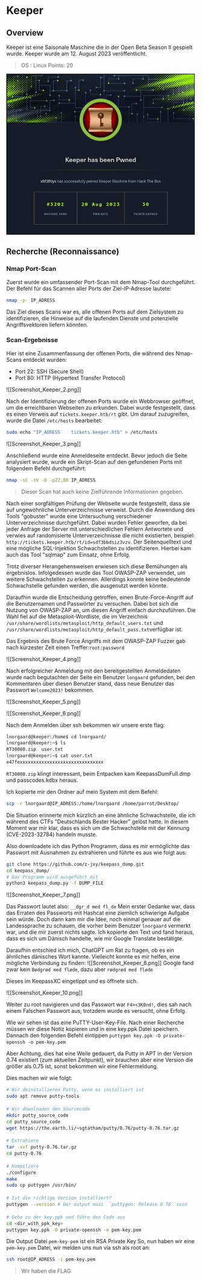 # Keeper

## Overview

Keeper ist eine Saisonale Maschine die in der Open Beta Season II gespielt wurde. Keeper wurde am 12. August 2023 veröffentlicht. 

> OS : Linux
> Points: 20

<img src="../Screenshots/Screenshot_Keeper_1.png" width=500>


## Recherche (Reconnaissance)

### Nmap Port-Scan

Zuerst wurde ein umfassender Port-Scan mit dem Nmap-Tool durchgeführt. Der Befehl für das Scannen aller Ports der Ziel-IP-Adresse lautete:

```bash
nmap -p- IP_ADRESS
```

Das Ziel dieses Scans war es, alle offenen Ports auf dem Zielsystem zu identifizieren, die Hinweise auf die laufenden Dienste und potenzielle Angriffsvektoren liefern könnten.
### Scan-Ergebnisse

Hier ist eine Zusammenfassung der offenen Ports, die während des Nmap-Scans entdeckt wurden:

- Port 22: SSH (Secure Shell)
- Port 80: HTTP (Hypertext Transfer Protocol)


![[Screenshot_Keeper_2.png]]


Nach der Identifizierung der offenen Ports wurde ein Webbrowser geöffnet, um die erreichbaren Webseiten zu erkunden. Dabei wurde festgestellt, dass es einen Verweis auf `tickets.keeper.htb/rt` gibt. Um darauf zuzugreifen, wurde die Datei `/etc/hosts` bearbeitet:

```bash
sudo echo "IP_ADRESS    tickets.keeper.htb" > /etc/hosts
```

![[Screenshot_Keeper_3.png]]

Anschließend wurde eine Anmeldeseite entdeckt. Bevor jedoch die Seite analysiert wurde, wurde ein Skript-Scan auf den gefundenen Ports mit folgendem Befehl durchgeführt:

```bash
nmap -sC -sV -O -p22,80 IP_ADRESS
```
> Dieser Scan hat auch keine Zielführende Informationen gegeben.

Nach einer sorgfältigen Prüfung der Webseite wurde festgestellt, dass sie auf ungewöhnliche Unterverzeichnisse verweist. Durch die Anwendung des Tools "gobuster" wurde eine Untersuchung verschiedener Unterverzeichnisse durchgeführt. Dabei wurden Fehler geworfen, da bei jeder Anfrage der Server mit unterschiedlichen Fehlern Antwortete und verwies auf randomisierte Unterverzeichnisse die nicht existierten, beispiel: 
`http://tickets.keeper.htb/rt/id=sdf3bbdsiz3vzv`. Der Seitenquelltext und eine mögliche SQL-Injektion Schwachstellen zu identifizieren. Hierbei kam auch das Tool "sqlmap" zum Einsatz, ohne Erfolg.

Trotz diverser Herangehensweisen erwiesen sich diese Bemühungen als ergebnislos. Infolgedessen wurde das Tool OWASP-ZAP verwendet, um weitere Schwachstellen zu erkennen. Allerdings konnte keine bedeutende Schwachstelle gefunden werden, die ausgenutzt werden könnte.

Daraufhin wurde die Entscheidung getroffen, einen Brute-Force-Angriff auf die Benutzernamen und Passwörter zu versuchen. Dabei bot sich die Nutzung von OWASP-ZAP an, um diesen Angriff einfach durchzuführen. Die Wahl fiel auf die Metasploit-Wordliste, die im Verzeichnis `/usr/share/wordlists/metasploit/http_default_users.txt` und  `/usr/share/wordlists/metasploit/http_default_pass.txt`verfügbar ist.

Das Ergebnis des Brute Force Angriffs mit dem OWASP-ZAP Fuzzer gab nach kürzester Zeit einen Treffer:`root:password`

![[Screenshot_Keeper_4.png]]

Nach erfolgreicher Anmeldung mit den bereitgestellten Anmeldedaten wurde nach begutachten der Seite ein Benutzer `longaard` gefunden, bei den Kommentaren über diesen Benutzer stand, dass neue Benutzer das Passwort `Welcome2023!` bekommen.

![[Screenshot_Keeper_5.png]]

![[Screenshot_Keeper_6.png]]

Nach dem Anmelden über ssh bekommen wir unsere erste flag:
```bash
lnorgaard@keeper:/home$ cd lnorgaard/
lnorgaard@keeper:~$ ls
RT30000.zip  user.txt
lnorgaard@keeper:~$ cat user.txt
e47fexxxxxxxxxxxxxxxxxxxxxxxxxxxxxxx
```

`RT30000.zip` klingt interessant, beim Entpacken kam KeepassDumFull.dmp und passcodes.kdbx heraus.

Ich kopierte mir den Ordner auf mein System mit dem Befehl:
```bash
scp -r lnorgaard@IP_ADRESS:/home/lnorgaard /home/parrot/Desktop/
```


Die Situation erinnerte mich kürzlich an eine ähnliche Schwachstelle, die ich während des CTFs "Deutschlands Bester Hacker" gelöst hatte. In diesem Moment war mir klar, dass es sich um die Schwachstelle mit der Kennung (CVE-2023-32784) handeln musste.


Also downloadete ich das Python Programm, dass es mir ermöglichte das Passwort mit Ausnahmen zu extrahieren und führte es aus wie folgt aus:

```bash
git clone https://github.com/z-jxy/keepass_dump.git
cd keepass_dump/
# Das Programm wird ausgeführt mit
python3 keepass_dump.py -f DUMP_FILE

```

![[Screenshot_Keeper_7.png]]

Das Passwort lautet also: `__dgr_d med fl_de` 
Mein erster Gedanke war, dass das Erraten des Passworts mit Hashcat eine ziemlich schwierige Aufgabe sein würde. Doch dann kam mir die Idee, noch einmal genauer auf die Landessprache zu schauen, die vorher beim Benutzer `lnorgaard` vermerkt war, und die mir zuerst nichts sagte. Ich kopierte den Text und fand heraus, dass es sich um Dänisch handelte, wie mir Google Translate bestätigte.

Daraufhin entschied ich mich, ChatGPT um Rat zu fragen, ob es ein ähnliches dänisches Wort kannte. Vielleicht konnte es mir helfen, eine mögliche Verbindung zu finden:
![[Screenshot_Keeper_8.png]]
Google fand zwar kein `Bødgrød med fløde`, dazu aber `rødgrød med fløde`

Dieses im KeepassXC eingetippt und es öffnete sich.

![[Screenshot_Keeper_10.png]]

Weiter zu root navigieren und das Passwort war `F4><3K0nd!`, dies sah nach einem Falschen Passwort aus, trotzdem wurde es versucht, ohne Erfolg.

Wie wir sehen ist das eine PuTTY-User-Key-File. Nach einer Recherche müssen wir diese Notiz kopieren und in eine key.ppk Datei speichern. Dannach den folgenden Befehl eintippen `puttygen key.ppk -O private-openssh -o pem-key.pem`

Aber Achtung, dies hat eine Weile gedauert, da Putty in APT in der Version 0.74 existiert (zum aktuellen Zeitpunkt), wir brauchen aber eine Version die größer als 0.75 ist, sonst bekommen wir eine Fehlermeldung.

Dies machen wir wie folgt:

```bash
# Wir deinstallieren Putty, wenn es installiert ist
sudo apt remove putty-tools

# Wir downloaden den Sourcecode
mkdir putty_source_code
cd putty_source_code
wget https://the.earth.li/~sgtatham/putty/0.76/putty-0.76.tar.gz

# Extrahiere
tar -xvf putty-0.76.tar.gz
cd putty-0.76

# Kompiliere
./configure
make
sudo cp puttygen /usr/bin/

# Ist die richtige Version installiert?
puttygen --version # Der output muss  `puttygen: Release 0.76` sein

# Gehe zu der key.ppk und führe den Code aus
cd <dir_with_ppk_key> 
puttygen key.ppk -O private-openssh -o pem-key.pem
```

Die Output Datei `pem-key-pem` ist ein RSA Private Key 
So, nun haben wir eine `pem-key.pem` Datei, wir melden uns nun via ssh als root an:
```bash
ssh root@IP_ADRESS -i pem-key.pem
```

> Wir haben die FLAG
